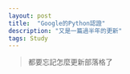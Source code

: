 ```yaml
---
layout: post
title:  "Google的Python認證"
description: "又是一篇過半年的更新"
tags: Study
---
```




> 都要忘記怎麼更新部落格了


